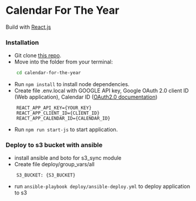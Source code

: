 # Calendar For The Year
Build with [React.js](https://reactjs.org)

### Installation
* Git clone [this repo](https://github.com/yury-herlovich/calendar-for-the-year).
* Move into the folder from your terminal:
```sh
    cd calendar-for-the-year
```
* Run `npm install` to install node dependencies.
* Create file .env.local with GOOGLE API key, Google OAuth 2.0 client ID (Web application), Calendar ID ([OAuth2.0 documentation](https://developers.google.com/calendar/auth))
```
    REACT_APP_API_KEY={YOUR_KEY}
    REACT_APP_CLIENT_ID={CLIENT_ID}
    REACT_APP_CALENDAR_ID={CALENDAR_ID}
```
* Run `npm run start-js` to start application.


### Deploy to s3 bucket with ansible
* install ansible and boto for s3_sync module
* Create file deploy/group_vars/all
```
    S3_BUCKET: {S3_BUCKET}
```
* run `ansible-playbook deploy/ansible-deploy.yml` to deploy application to s3